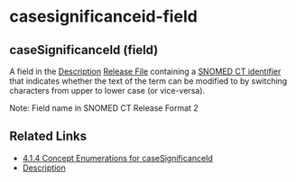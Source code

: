 # casesignificanceid-field

## caseSignificanceId (field)

A field in the [Description](https://confluence.ihtsdotools.org/display/DOCGLOSS/Description) [Release File](https://confluence.ihtsdotools.org/display/DOCGLOSS/Release+File) containing a [SNOMED CT identifier](https://confluence.ihtsdotools.org/display/DOCGLOSS/SNOMED+CT+identifier) that indicates whether the text of the term can be modified to by switching characters from upper to lower case (or vice-versa).

Note: Field name in SNOMED CT Release Format 2

## Related Links

* [4.1.4 Concept Enumerations for caseSignificanceId](../../../../pages/createpage.action)
* [Description](https://confluence.ihtsdotools.org/display/DOCRELFMT/Description+file)

